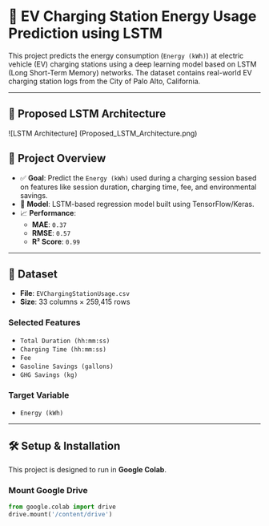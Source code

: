 # 🔋 EV Charging Station Energy Usage Prediction using LSTM

This project predicts the energy consumption (`Energy (kWh)`) at electric vehicle (EV) charging stations using a deep learning model based on LSTM (Long Short-Term Memory) networks. The dataset contains real-world EV charging station logs from the City of Palo Alto, California.

---

## 🧱 Proposed LSTM Architecture
![LSTM Architecture] (Proposed_LSTM_Architecture.png)

## 📌 Project Overview

- ✅ **Goal**: Predict the `Energy (kWh)` used during a charging session based on features like session duration, charging time, fee, and environmental savings.
- 🧠 **Model**: LSTM-based regression model built using TensorFlow/Keras.
- 📈 **Performance**:
  - **MAE**: `0.37`
  - **RMSE**: `0.57`
  - **R² Score**: `0.99`

---

## 📂 Dataset

- **File**: `EVChargingStationUsage.csv`
- **Size**: 33 columns × 259,415 rows


### Selected Features
- `Total Duration (hh:mm:ss)`
- `Charging Time (hh:mm:ss)`
- `Fee`
- `Gasoline Savings (gallons)`
- `GHG Savings (kg)`

### Target Variable
- `Energy (kWh)`

---

## 🛠️ Setup & Installation

This project is designed to run in **Google Colab**.

### Mount Google Drive

```python
from google.colab import drive
drive.mount('/content/drive')

